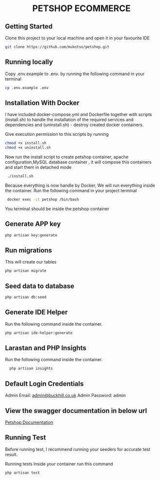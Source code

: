 <h1 align="center">PETSHOP ECOMMERCE </h1>

## Getting Started
Clone this project to your local machine and open it in your favourite IDE
```bash
git clone https://github.com/mukotso/petshop.git
```
## Running locally
Copy .env.example to .env. by running the following command in your terminal

```bash
cp .env.example .env 
```

## Installation With Docker
I have included docker-compose.yml and Dockerfile together with scripts (install.sh) to handle the installation of the required services and dependencies  and (uninstall.sh) - destroy created docker containers.

Give execution permission to this scripts by running
```bash
chmod +x install.sh 
chmod +x uninstall.sh 
```
Now run the install script to create petshop container, apache configuration,MySQL database container , it will compose this containers and start them in detached mode

```bash
 ./install.sh 
```

Because everything is now handle by Docker, We will run everything inside the container.
Run the following command in your project terminal

```bash
 docker exec -it petshop /bin/bash
```
You terminal should be inside the petshop container


## Generate  APP key

```bash
php artisan key:generate
```

## Run migrations
This will create our tables
```bash
php artisan migrate
```

## Seed data to database

```bash
php artisan db:seed
```

## Generate IDE Helper
Run the following command inside the container.
```bash
php artisan ide-helper:generate
```
## Larastan and PHP Insights
Run the following command inside the container.

```bash
  php artisan insights
```

## Default Login Credentials
Admin Email:  admin@buckhill.co.uk
Admin Password: admin



## View the swagger documentation in below url
[Petshop Documentation](http://localhost:8082/api/petshop-documentation)



## Running Test

Before running test, I recommend running your seeders for accurate test result.

Running tests
Inside your container run this command
```bash
php artisan test
```
